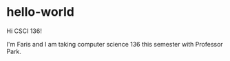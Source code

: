 # hello-world
Hi CSCI 136!

I'm Faris and I am taking computer science 136 this semester with Professor Park.
